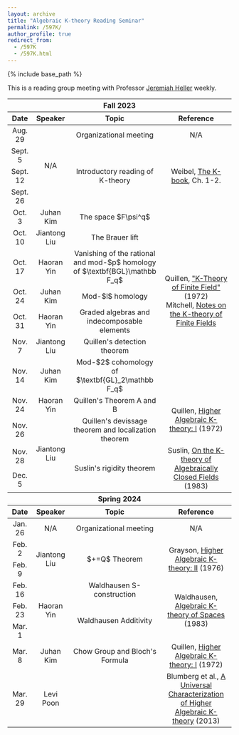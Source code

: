 ```yaml
---
layout: archive
title: "Algebraic K-theory Reading Seminar"
permalink: /597K/
author_profile: true
redirect_from:
  - /597K
  - /597K.html
---
```

{% include base_path %}

This is a reading group meeting with Professor [Jeremiah Heller](https://math.illinois.edu/directory/profile/jbheller) weekly. 

<table>
    <thead>
        <tr>
            <th colspan=4 style="text-align:center">Fall 2023</th>
        </tr>
    </thead>
    <thead>
        <tr>
            <th style="text-align:center">Date</th>
            <th style="text-align:center">Speaker</th>
            <th style="text-align:center">Topic</th>
            <th style="text-align:center, width:70%">Reference</th>
        </tr>
    </thead>
    <tbody style="text-align:center">
        <tr>
            <td>Aug. 29</td>
            <td rowspan = 4>N/A</td>
            <td>Organizational meeting</td>
            <td>N/A</td>
        </tr>
        <tr>
            <td>Sept. 5</td>
            <td rowspan = 3>Introductory reading of K-theory</td>
            <td rowspan = 3>Weibel, <a href = "https://sites.math.rutgers.edu/~weibel/Kbook.html">The K-book</a>, Ch. 1-2.</td>
        </tr>
        <tr>
            <td>Sept. 12</td>
        </tr>
        <tr>
            <td>Sept. 26</td>
        </tr>
        <tr>
            <td>Oct. 3</td>
            <td>Juhan Kim</td>
            <td>The space $F\psi^q$</td>
            <td rowspan = 7>Quillen, <a href = "https://www.jstor.org/stable/1970825">"K-Theory of Finite Field"</a> (1972)<br />Mitchell, <a href = "https://people.math.rochester.edu/faculty/doug/otherpapers/Mitchell-finitefieldsKtheory.pdf">Notes on the K-theory of Finite Fields </a></td>
        </tr>
        <tr>
            <td>Oct. 10</td>
            <td>Jiantong Liu</td>
            <td>The Brauer lift</td>
        </tr>
        <tr>
            <td>Oct. 17</td>
            <td>Haoran Yin</td>
            <td>Vanishing of the rational and mod-$p$ homology of $\textbf{BGL}\mathbb F_q$</td>
        </tr>
        <tr>
            <td>Oct. 24</td>
            <td>Juhan Kim</td>
            <td>Mod-$l$ homology</td>
        </tr>
        <tr>
            <td>Oct. 31</td>
            <td>Haoran Yin</td>
            <td>Graded algebras and indecomposable elements</td>
        </tr>
        <tr>
            <td>Nov. 7</td>
            <td>Jiantong Liu</td>
            <td>Quillen's detection theorem</td>
        </tr>
        <tr>
            <td>Nov. 14</td>
            <td>Juhan Kim</td>
            <td>Mod-$2$ cohomology of $\textbf{GL}_2\mathbb F_q$</td>
        </tr>
        <tr>
            <td>Nov. 24</td>
            <td>Haoran Yin</td>
            <td>Quillen's Theorem A and B</td>
            <td rowspan = 2>Quillen, <a href = "https://link.springer.com/chapter/10.1007/BFb0067053">Higher Algebraic K-theory: I</a> (1972)</td>
        </tr>
        <tr>
            <td>Nov. 26</td>
            <td rowspan = 3>Jiantong Liu</td>
            <td>Quillen's devissage theorem and localization theorem</td>
        </tr>
        <tr>
            <td>Nov. 28</td>
            <td rowspan = 2>Suslin's rigidity theorem</td>
            <td rowspan = 2>Suslin, <a href = "https://link.springer.com/article/10.1007/BF01394024">On the K-theory of Algebraically Closed Fields</a> (1983)</td>
        </tr>
        <tr>
            <td>Dec. 5</td>
        </tr>
    </tbody>
    <thead>
        <tr>
            <th colspan=4 style="text-align:center">Spring 2024</th>
        </tr>
    </thead>
    <thead>
        <tr>
            <th style="text-align:center">Date</th>
            <th style="text-align:center">Speaker</th>
            <th style="text-align:center">Topic</th>
            <th style="text-align:center">Reference</th>
        </tr>
    </thead>
    <tbody style="text-align:center">
        <tr>
            <td>Jan. 26</td>
            <td>N/A</td>
            <td>Organizational meeting</td>
            <td>N/A</td>
        </tr>
        <tr>
            <td>Feb. 2</td>
            <td rowspan = 2>Jiantong Liu</td>
            <td rowspan = 2>$+=Q$ Theorem</td>
            <td rowspan = 2>Grayson, <a href = "https://link.springer.com/chapter/10.1007/BFb0080003">Higher Algebraic K-theory: II</a> (1976)</td>
        </tr>
        <tr>
            <td>Feb. 9</td>
        </tr>
        <tr>
            <td>Feb. 16</td>
            <td rowspan = 3>Haoran Yin</td>
            <td>Waldhausen S-construction</td>
            <td rowspan = 3>Waldhausen, <a href = "https://link.springer.com/chapter/10.1007/BFb0074449">Algebraic K-theory of Spaces</a> (1983)</td>
        </tr>
        <tr>
            <td>Feb. 23</td>
            <td rowspan = 2>Waldhausen Additivity</td>
        </tr>
        <tr>
            <td>Mar. 1</td>
        </tr>
        <tr>
            <td>Mar. 8</td>
            <td>Juhan Kim</td>
            <td>Chow Group and Bloch's Formula</td>
            <td>Quillen, <a href = "https://link.springer.com/chapter/10.1007/BFb0067053">Higher Algebraic K-theory: I</a> (1972)</td>
        </tr>
        <tr>
            <td>Mar. 29</td>
            <td>Levi Poon</td>
            <td></td>
            <td>Blumberg et al., <a href = "https://projecteuclid.org/journals/geometry-and-topology/volume-17/issue-2/A-universal-characterization-of-higher-algebraic-Kmkern-4mutheory/10.2140/gt.2013.17.733.full">A Universal Characterization of Higher Algebraic K-theory</a> (2013)</td>
        </tr>
    </tbody>
</table>
